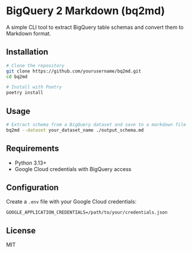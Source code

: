# BigQuery 2 Markdown (bq2md)

A simple CLI tool to extract BigQuery table schemas and convert them to Markdown format.

## Installation

```bash
# Clone the repository
git clone https://github.com/yourusername/bq2md.git
cd bq2md

# Install with Poetry
poetry install
```

## Usage

```bash
# Extract schema from a BigQuery dataset and save to a markdown file
bq2md --dataset your_dataset_name ./output_schema.md
```

## Requirements

- Python 3.13+
- Google Cloud credentials with BigQuery access

## Configuration

Create a `.env` file with your Google Cloud credentials:

```
GOOGLE_APPLICATION_CREDENTIALS=/path/to/your/credentials.json
```

## License

MIT
